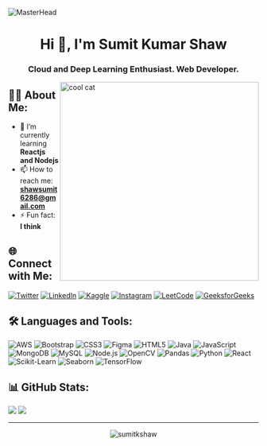 ![MasterHead]([https://camo.githubusercontent.com/507305a6fbc42abc1a1fc0f708c6985f2851aa5934a40a5e4c818ced8da880d1/68747470733a2f2f73746f726167652e676f6f676c65617069732e636f6d2f677765622d756e69626c6f672d7075626c6973682d70726f642f6f726967696e616c5f696d616765732f44696e6f5f6e6f6e2d62697274686461795f76657273696f6e2e676966](https://i.pinimg.com/originals/4d/16/78/4d1678e171347c4402c231dad0394f0f.gif))

<h1 align="center">Hi 👋, I'm Sumit Kumar Shaw</h1>
<h3 align="center">Cloud and Deep Learning Enthusiast. Web Developer.</h3>
<img align="right" alt="cool cat" width="400" src="https://gifdb.com/images/high/vibing-cat-pixel-6vszyoz511jz06bc.webp">

## 👨‍💻 About Me:

- 🌱 I’m currently learning **Reactjs and Nodejs**
- 📫 How to reach me: **shawsumit6286@gmail.com**
- ⚡ Fun fact: **I think**

## 🌐 Connect with Me:

[![Twitter](https://img.shields.io/badge/Twitter-%231DA1F2.svg?logo=twitter&logoColor=white)](https://twitter.com/sumitshaw__) 
[![LinkedIn](https://img.shields.io/badge/LinkedIn-%230077B5.svg?logo=linkedin&logoColor=white)](https://linkedin.com/in/sumitshaw-27m05) 
[![Kaggle](https://img.shields.io/badge/Kaggle-%2300f.svg?logo=kaggle&logoColor=white)](https://kaggle.com/sumitshaw27) 
[![Instagram](https://img.shields.io/badge/Instagram-%23E4405F.svg?logo=instagram&logoColor=white)](https://instagram.com/sumitshaw__) 
[![LeetCode](https://img.shields.io/badge/LeetCode-%230769AD.svg?logo=leetcode&logoColor=white)](https://www.leetcode.com/sumitshaw__) 
[![GeeksforGeeks](https://img.shields.io/badge/GeeksforGeeks-%2300C774.svg?logo=geeksforgeeks&logoColor=white)](https://auth.geeksforgeeks.org/user/sumitkshaw/profile)

## 🛠️ Languages and Tools:

![AWS](https://img.shields.io/badge/aws-%23FF9900.svg?style=for-the-badge&logo=amazonaws&logoColor=white)
![Bootstrap](https://img.shields.io/badge/bootstrap-%23563D7C.svg?style=for-the-badge&logo=bootstrap&logoColor=white)
![CSS3](https://img.shields.io/badge/css3-%231572B6.svg?style=for-the-badge&logo=css3&logoColor=white)
![Figma](https://img.shields.io/badge/figma-%23F24E1E.svg?style=for-the-badge&logo=figma&logoColor=white)
![HTML5](https://img.shields.io/badge/html5-%23E34F26.svg?style=for-the-badge&logo=html5&logoColor=white)
![Java](https://img.shields.io/badge/java-%23ED8B00.svg?style=for-the-badge&logo=java&logoColor=white)
![JavaScript](https://img.shields.io/badge/javascript-%23323330.svg?style=for-the-badge&logo=javascript&logoColor=%23F7DF1E)
![MongoDB](https://img.shields.io/badge/mongodb-%2347A248.svg?style=for-the-badge&logo=mongodb&logoColor=white)
![MySQL](https://img.shields.io/badge/mysql-%2300f.svg?style=for-the-badge&logo=mysql&logoColor=white)
![Node.js](https://img.shields.io/badge/node.js-%23339933.svg?style=for-the-badge&logo=nodedotjs&logoColor=white)
![OpenCV](https://img.shields.io/badge/opencv-%23FFBB00.svg?style=for-the-badge&logo=opencv&logoColor=white)
![Pandas](https://img.shields.io/badge/pandas-%23150458.svg?style=for-the-badge&logo=pandas&logoColor=white)
![Python](https://img.shields.io/badge/python-%233776AB.svg?style=for-the-badge&logo=python&logoColor=white)
![React](https://img.shields.io/badge/react-%2320232a.svg?style=for-the-badge&logo=react&logoColor=%2361DAFB)
![Scikit-Learn](https://img.shields.io/badge/scikit--learn-%23F7931E.svg?style=for-the-badge&logo=scikit-learn&logoColor=white)
![Seaborn](https://img.shields.io/badge/seaborn-%230079AD.svg?style=for-the-badge&logo=seaborn&logoColor=white)
![TensorFlow](https://img.shields.io/badge/tensorflow-%23FF6F00.svg?style=for-the-badge&logo=tensorflow&logoColor=white)

## 📊 GitHub Stats:

![](https://github-readme-stats.vercel.app/api/top-langs?username=sumitkshaw&show_icons=true&locale=en&layout=compact&theme=react&hide_border=true&bg_color=0D1117)
![](https://github-readme-streak-stats.herokuapp.com/?user=sumitkshaw&theme=react&hide_border=true&bg_color=0D1117)

---

<p align="center"> 
  <img src="https://komarev.com/ghpvc/?username=sumitkshaw&label=Profile%20views&color=0e75b6&style=flat" alt="sumitkshaw" /> 
</p>
